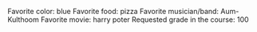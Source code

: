 Favorite color: blue
Favorite food: pizza
Favorite musician/band: Aum-Kulthoom
Favorite movie: harry poter
Requested grade in the course: 100
